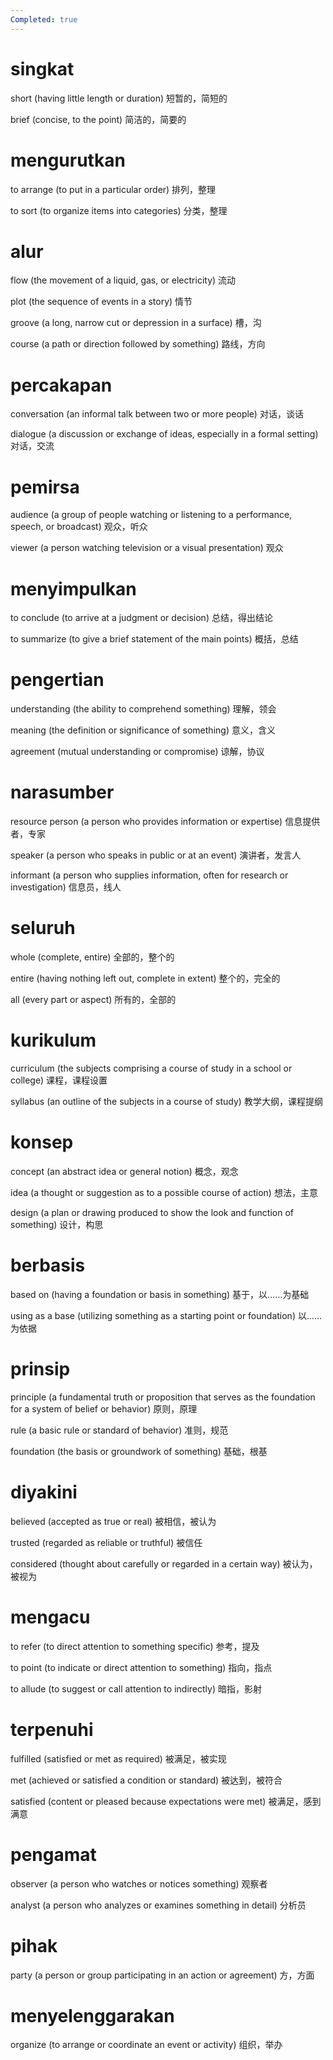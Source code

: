 ```yaml
---
Completed: true
---
```


# singkat

short (having little length or duration)
短暂的，简短的

brief (concise, to the point)
简洁的，简要的

# mengurutkan

to arrange (to put in a particular order)
排列，整理

to sort (to organize items into categories)
分类，整理

# alur

flow (the movement of a liquid, gas, or electricity)
流动

plot (the sequence of events in a story)
情节

groove (a long, narrow cut or depression in a surface)
槽，沟

course (a path or direction followed by something)
路线，方向

# percakapan

conversation (an informal talk between two or more people)
对话，谈话

dialogue (a discussion or exchange of ideas, especially in a formal setting)
对话，交流

# pemirsa

audience (a group of people watching or listening to a performance, speech, or broadcast)
观众，听众

viewer (a person watching television or a visual presentation)
观众

# menyimpulkan

to conclude (to arrive at a judgment or decision)
总结，得出结论

to summarize (to give a brief statement of the main points)
概括，总结

# pengertian

understanding (the ability to comprehend something)
理解，领会

meaning (the definition or significance of something)
意义，含义

agreement (mutual understanding or compromise)
谅解，协议

# narasumber

resource person (a person who provides information or expertise)
信息提供者，专家

speaker (a person who speaks in public or at an event)
演讲者，发言人

informant (a person who supplies information, often for research or investigation)
信息员，线人

# seluruh

whole (complete, entire)
全部的，整个的

entire (having nothing left out, complete in extent)
整个的，完全的

all (every part or aspect)
所有的，全部的

# kurikulum

curriculum (the subjects comprising a course of study in a school or college)
课程，课程设置

syllabus (an outline of the subjects in a course of study)
教学大纲，课程提纲

# konsep

concept (an abstract idea or general notion)
概念，观念

idea (a thought or suggestion as to a possible course of action)
想法，主意

design (a plan or drawing produced to show the look and function of something)
设计，构思

# berbasis

based on (having a foundation or basis in something)
基于，以……为基础

using as a base (utilizing something as a starting point or foundation)
以……为依据

# prinsip

principle (a fundamental truth or proposition that serves as the foundation for a system of belief or behavior)
原则，原理

rule (a basic rule or standard of behavior)
准则，规范

foundation (the basis or groundwork of something)
基础，根基

# diyakini

believed (accepted as true or real)
被相信，被认为

trusted (regarded as reliable or truthful)
被信任

considered (thought about carefully or regarded in a certain way)
被认为，被视为

# mengacu

to refer (to direct attention to something specific)
参考，提及

to point (to indicate or direct attention to something)
指向，指点

to allude (to suggest or call attention to indirectly)
暗指，影射

# terpenuhi

fulfilled (satisfied or met as required)
被满足，被实现

met (achieved or satisfied a condition or standard)
被达到，被符合

satisfied (content or pleased because expectations were met)
被满足，感到满意

# pengamat

observer (a person who watches or notices something)
观察者

analyst (a person who analyzes or examines something in detail)
分析员

# pihak

party (a person or group participating in an action or agreement)
方，方面

# menyelenggarakan

organize (to arrange or coordinate an event or activity)
组织，举办
